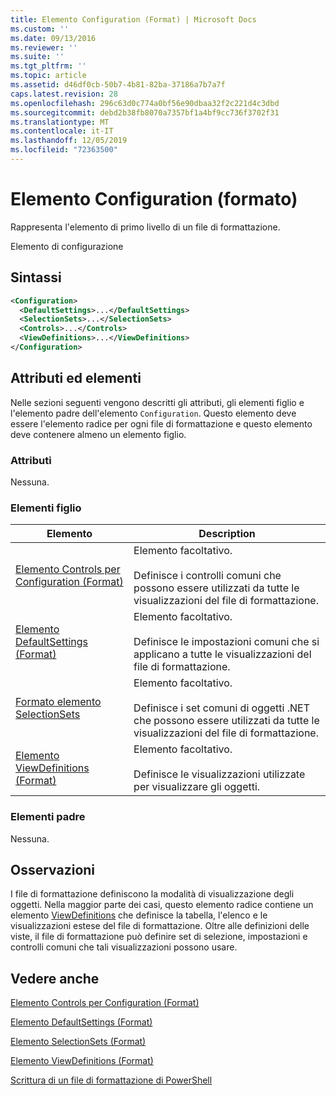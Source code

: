 ```yaml
---
title: Elemento Configuration (Format) | Microsoft Docs
ms.custom: ''
ms.date: 09/13/2016
ms.reviewer: ''
ms.suite: ''
ms.tgt_pltfrm: ''
ms.topic: article
ms.assetid: d46df0cb-50b7-4b81-82ba-37186a7b7a7f
caps.latest.revision: 28
ms.openlocfilehash: 296c63d0c774a0bf56e90dbaa32f2c221d4c3dbd
ms.sourcegitcommit: debd2b38fb8070a7357bf1a4bf9cc736f3702f31
ms.translationtype: MT
ms.contentlocale: it-IT
ms.lasthandoff: 12/05/2019
ms.locfileid: "72363500"
---
```

# <a name="configuration-element-format"></a>Elemento Configuration (formato)

Rappresenta l'elemento di primo livello di un file di formattazione.

Elemento di configurazione

## <a name="syntax"></a>Sintassi

```xml
<Configuration>
  <DefaultSettings>...</DefaultSettings>
  <SelectionSets>...</SelectionSets>
  <Controls>...</Controls>
  <ViewDefinitions>...</ViewDefinitions>
</Configuration>

```

## <a name="attributes-and-elements"></a>Attributi ed elementi

Nelle sezioni seguenti vengono descritti gli attributi, gli elementi figlio e l'elemento padre dell'elemento `Configuration`. Questo elemento deve essere l'elemento radice per ogni file di formattazione e questo elemento deve contenere almeno un elemento figlio.

### <a name="attributes"></a>Attributi

Nessuna.

### <a name="child-elements"></a>Elementi figlio

|Elemento|Description|
|-------------|-----------------|
|[Elemento Controls per Configuration (Format)](./controls-element-for-configuration-format.md)|Elemento facoltativo.<br /><br /> Definisce i controlli comuni che possono essere utilizzati da tutte le visualizzazioni del file di formattazione.|
|[Elemento DefaultSettings (Format)](./defaultsettings-element-format.md)|Elemento facoltativo.<br /><br /> Definisce le impostazioni comuni che si applicano a tutte le visualizzazioni del file di formattazione.|
|[Formato elemento SelectionSets](./selectionsets-element-format.md)|Elemento facoltativo.<br /><br /> Definisce i set comuni di oggetti .NET che possono essere utilizzati da tutte le visualizzazioni del file di formattazione.|
|[Elemento ViewDefinitions (Format)](./viewdefinitions-element-format.md)|Elemento facoltativo.<br /><br /> Definisce le visualizzazioni utilizzate per visualizzare gli oggetti.|

### <a name="parent-elements"></a>Elementi padre

Nessuna.

## <a name="remarks"></a>Osservazioni

I file di formattazione definiscono la modalità di visualizzazione degli oggetti. Nella maggior parte dei casi, questo elemento radice contiene un elemento [ViewDefinitions](./viewdefinitions-element-format.md) che definisce la tabella, l'elenco e le visualizzazioni estese del file di formattazione. Oltre alle definizioni delle viste, il file di formattazione può definire set di selezione, impostazioni e controlli comuni che tali visualizzazioni possono usare.

## <a name="see-also"></a>Vedere anche

[Elemento Controls per Configuration (Format)](./controls-element-for-configuration-format.md)

[Elemento DefaultSettings (Format)](./defaultsettings-element-format.md)

[Elemento SelectionSets (Format)](./selectionsets-element-format.md)

[Elemento ViewDefinitions (Format)](./viewdefinitions-element-format.md)

[Scrittura di un file di formattazione di PowerShell](./writing-a-powershell-formatting-file.md)
